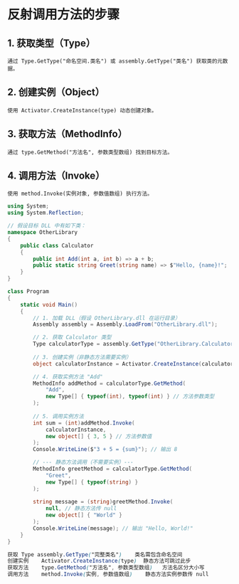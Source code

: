 # 反射调用方法的步骤
## 1. 获取类型（Type）
`通过 Type.GetType("命名空间.类名") 或 assembly.GetType("类名") 获取类的元数据。`
## 2. 创建实例（Object）
`使用 Activator.CreateInstance(type) 动态创建对象。`

## 3. 获取方法（MethodInfo）
`通过 type.GetMethod("方法名", 参数类型数组) 找到目标方法。`

## 4. 调用方法（Invoke）
`使用 method.Invoke(实例对象, 参数值数组) 执行方法。`


```csharp
using System;
using System.Reflection;

// 假设目标 DLL 中有如下类：
namespace OtherLibrary
{
    public class Calculator
    {
        public int Add(int a, int b) => a + b;
        public static string Greet(string name) => $"Hello, {name}!";
    }
}

class Program
{
    static void Main()
    {
        // 1. 加载 DLL（假设 OtherLibrary.dll 在运行目录）
        Assembly assembly = Assembly.LoadFrom("OtherLibrary.dll");

        // 2. 获取 Calculator 类型
        Type calculatorType = assembly.GetType("OtherLibrary.Calculator");
        
        // 3. 创建实例（非静态方法需要实例）
        object calculatorInstance = Activator.CreateInstance(calculatorType);

        // 4. 获取实例方法 "Add"
        MethodInfo addMethod = calculatorType.GetMethod(
            "Add", 
            new Type[] { typeof(int), typeof(int) } // 方法参数类型
        );
        
        // 5. 调用实例方法
        int sum = (int)addMethod.Invoke(
            calculatorInstance, 
            new object[] { 3, 5 } // 方法参数值
        );
        Console.WriteLine($"3 + 5 = {sum}"); // 输出 8

        // --- 静态方法调用（不需要实例）---
        MethodInfo greetMethod = calculatorType.GetMethod(
            "Greet", 
            new Type[] { typeof(string) }
        );
        
        string message = (string)greetMethod.Invoke(
            null, // 静态方法传 null
            new object[] { "World" }
        );
        Console.WriteLine(message); // 输出 "Hello, World!"
    }
}
```
```css
获取 Type	assembly.GetType("完整类名")	类名需包含命名空间
创建实例	Activator.CreateInstance(type)	静态方法可跳过此步
获取方法	type.GetMethod("方法名", 参数类型数组)	方法名区分大小写
调用方法	method.Invoke(实例, 参数值数组)	静态方法实例参数传 null
```

